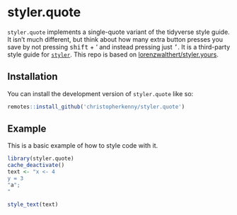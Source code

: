 
<!-- README.md is generated from README.Rmd. Please edit that file -->

# styler.quote

<!-- badges: start -->
<!-- badges: end -->

`styler.quote` implements a single-quote variant of the tidyverse style
guide. It isn’t much different, but think about how many extra button
presses you save by not pressing <kbd>shift</kbd> + <kdb>‘</kdb> and
instead pressing just <kbd>’</kbd>. It is a third-party style guide for
[`styler`](https://styler.r-lib.org). This repo is based on
[lorenzwalthert/styler.yours](https://github.com/lorenzwalthert/styler.yours).

## Installation

You can install the development version of `styler.quote` like so:

``` r
remotes::install_github('christopherkenny/styler.quote')
```

## Example

This is a basic example of how to style code with it.

``` r
library(styler.quote)
cache_deactivate()
text <- "x <- 4
y = 3
"a";
"

style_text(text)
```
